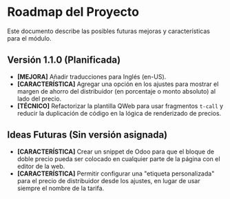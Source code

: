 # Roadmap del Proyecto

Este documento describe las posibles futuras mejoras y características para el módulo.

## Versión 1.1.0 (Planificada)

-   **[MEJORA]** Añadir traducciones para Inglés (en-US).
-   **[CARACTERÍSTICA]** Agregar una opción en los ajustes para mostrar el margen de ahorro del distribuidor (en porcentaje o monto absoluto) al lado del precio.
-   **[TÉCNICO]** Refactorizar la plantilla QWeb para usar fragmentos `t-call` y reducir la duplicación de código en la lógica de renderizado de precios.

## Ideas Futuras (Sin versión asignada)

-   **[CARACTERÍSTICA]** Crear un snippet de Odoo para que el bloque de doble precio pueda ser colocado en cualquier parte de la página con el editor de la web.
-   **[CARACTERÍSTICA]** Permitir configurar una "etiqueta personalizada" para el precio de distribuidor desde los ajustes, en lugar de usar siempre el nombre de la tarifa.